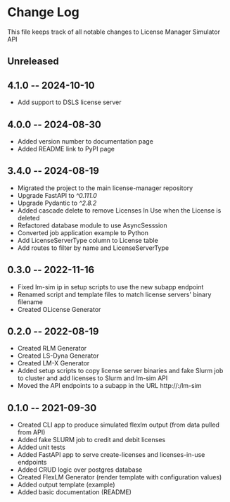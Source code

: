 # Change Log

This file keeps track of all notable changes to License Manager Simulator API

## Unreleased


## 4.1.0 -- 2024-10-10
* Add support to DSLS license server


## 4.0.0 -- 2024-08-30
* Added version number to documentation page
* Added README link to PyPI page

## 3.4.0 -- 2024-08-19
* Migrated the project to the main license-manager repository
* Upgrade FastAPI to *^0.111.0*
* Upgrade Pydantic to *^2.8.2*
* Added cascade delete to remove Licenses In Use when the License is deleted
* Refactored database module to use AsyncSesssion
* Converted job application example to Python
* Add LicenseServerType column to License table
* Add routes to filter by name and LicenseServerType

## 0.3.0 -- 2022-11-16
* Fixed lm-sim ip in setup scripts to use the new subapp endpoint
* Renamed script and template files to match license servers' binary filename
* Created OLicense Generator

## 0.2.0 -- 2022-08-19
* Created RLM Generator
* Created LS-Dyna Generator
* Created LM-X Generator
* Added setup scripts to copy license server binaries and fake Slurm job to cluster and add licenses to Slurm and lm-sim API
* Moved the API endpoints to a subapp in the URL http://<ip-address>:<port>/lm-sim

## 0.1.0 -- 2021-09-30
* Created CLI app to produce simulated flexlm output (from data pulled from API)
* Added fake SLURM job to credit and debit licenses
* Added unit tests
* Added FastAPI app to serve create-licenses and licenses-in-use endpoints
* Added CRUD logic over postgres database
* Created FlexLM Generator (render template with configuration values)
* Added output template (example)
* Added basic documentation (README)
